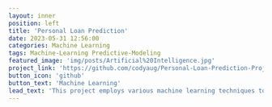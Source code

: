 ```yaml
---
layout: inner
position: left
title: 'Personal Loan Prediction'
date: 2023-05-31 12:56:00
categories: Machine Learning
tags: Machine-Learning Predictive-Modeling
featured_image: 'img/posts/Artificial%20Intelligence.jpg'
project_link: 'https://github.com/codyaug/Personal-Loan-Prediction-Project/tree/main'
button_icon: 'github'
button_text: 'Machine Learning'
lead_text: 'This project employs various machine learning techniques to predict personal loan acceptance based on customer attributes.'
---
```


